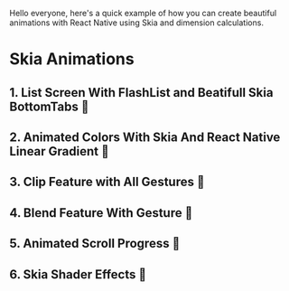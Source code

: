 Hello everyone, here's a quick example of how you can create beautiful animations with React Native using Skia and dimension calculations.

# Skia Animations

## 1. List Screen With FlashList and Beatifull Skia BottomTabs 🚀

## 2. Animated Colors With Skia And React Native Linear Gradient 🚀

## 3. Clip Feature with All Gestures 🚀

## 4. Blend Feature With Gesture 🚀

## 5. Animated Scroll Progress 🚀

## 6. Skia Shader Effects 🚀
